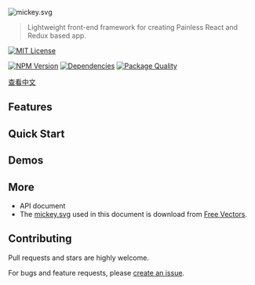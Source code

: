![mickey.svg](https://cdn.rawgit.com/mickey/mickey/master/mickey.svg)

> Lightweight front-end framework for creating Painless React and Redux based app.

[![MIT License](https://img.shields.io/badge/license-MIT_License-green.svg?style=flat-square)](https://github.com/mickey/mickey/blob/master/LICENSE)

[![NPM Version](https://img.shields.io/npm/v/mickey.svg?style=flat-square)](https://www.npmjs.com/package/mickey)
[![Dependencies](https://david-dm.org/mickey/mickey/status.svg)](https://david-dm.org/mickey/mickey)
[![Package Quality](http://npm.packagequality.com/shield/mickey.svg)](http://packagequality.com/#?package=mickey)

[查看中文](./docs/zh-CN/README.md)

## Features

## Quick Start

## Demos

## More

- API document
- The [mickey.svg](./mickey.svg) used in this document is download from [Free Vectors](http://all-free-download.com/free-vector/download/disney-disney-vector_288586.html).

## Contributing

Pull requests and stars are highly welcome.

For bugs and feature requests, please [create an issue](https://github.com/mickey/mickey/issues/new).
